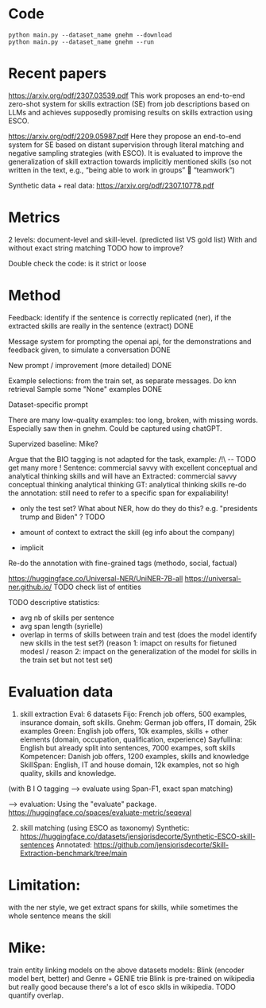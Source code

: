 # Code

```
python main.py --dataset_name gnehm --download
python main.py --dataset_name gnehm --run

```




# Recent papers

https://arxiv.org/pdf/2307.03539.pdf
This work proposes an end-to-end zero-shot system for skills extraction (SE) from job descriptions based on LLMs and achieves supposedly promising results on skills extraction using ESCO.

https://arxiv.org/pdf/2209.05987.pdf
Here they propose an end-to-end system for SE based on distant supervision through literal matching and negative sampling strategies (with ESCO). It is evaluated to improve the generalization of skill extraction towards implicitly mentioned skills (so not written in the text, e.g., “being able to work in groups”  “teamwork”)

Synthetic data + real data:
https://arxiv.org/pdf/2307.10778.pdf


# Metrics
2 levels: document-level and skill-level.
(predicted list VS gold list)
With and without exact string matching
TODO how to improve?

Double check the code: is it strict or loose


# Method

Feedback: identify if the sentence is correctly replicated (ner), if the extracted skills are really in the sentence (extract)
DONE

Message system for prompting the openai api, for the demonstrations and feedback given, to simulate a conversation
DONE

New prompt / improvement (more detailed)
DONE

Example selections: from the train set, as separate messages. 
Do knn retrieval 
Sample some "None" examples
DONE

Dataset-specific prompt

There are many low-quality examples: too long, broken, with missing words. Especially saw then in gnehm. Could be captured using chatGPT.

Supervized baseline: Mike?

Argue that the BIO tagging is not adapted for the task, example:
/!\ -- TODO get many more !
Sentence: commercial savvy with excellent conceptual and analytical thinking skills and will have an
Extracted:
commercial savvy
conceptual thinking
analytical thinking
GT: analytical thinking skills
re-do the annotation: still need to refer to a specific span for expaliability!
+ only the test set?
What about NER, how do they do this? e.g. "presidents trump and Biden" ? TODO

+ amount of context to extract the skill (eg info about the company)

+ implicit

Re-do the annotation with fine-grained tags (methodo, social, factual)

https://huggingface.co/Universal-NER/UniNER-7B-all
https://universal-ner.github.io/
TODO check list of entities

TODO descriptive statistics:
- avg nb of skills per sentence
- avg span length
(syrielle)
- overlap in terms of skills between train and test (does the model identify new skills in the test set?)
(reason 1: imapct on results for fietuned modesl / reason 2: impact on the generalization of the model for skills in the train set but not test set)

# Evaluation data

1) skill extraction
Eval: 6 datasets
Fijo: French job offers, 500 examples, insurance domain, soft skills.
Gnehm: German job offers, IT domain, 25k examples
Green: English job offers, 10k examples, skills + other elements (domain, occupation, qualification, experience)
Sayfullina: English but already split into sentences, 7000 exampes, soft skills
Kompetencer: Danish job offers, 1200 examples, skills and knowledge
SkillSpan: English, IT and house domain, 12k examples, not so high quality, skills and knowledge.

(with B I O tagging --> evaluate using Span-F1, exact span matching)

--> evaluation: Using the "evaluate" package.
https://huggingface.co/spaces/evaluate-metric/seqeval



2) skill matching (using ESCO as taxonomy)
Synthetic:
https://huggingface.co/datasets/jensjorisdecorte/Synthetic-ESCO-skill-sentences
Annotated:
https://github.com/jensjorisdecorte/Skill-Extraction-benchmark/tree/main


# Limitation: 
with the ner style, we get extract spans for skills, while sometimes the whole sentence means the skill

# Mike: 
train entity linking models on the above datasets
models: Blink (encoder model bert, better) and Genre + GENIE trie
Blink is pre-trained on wikipedia but really good because there's a lot of esco sklls in wikipedia. TODO quantify overlap.
